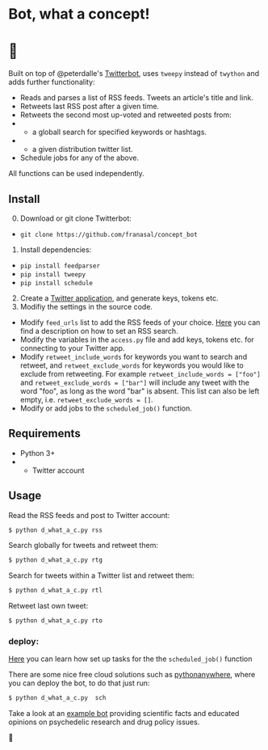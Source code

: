  #  Bot, what a concept! 
 
 # :cactus:

Built on top of @peterdalle's [Twitterbot](https://github.com/peterdalle/twitterbot), uses `tweepy` instead of `twython` and adds further functionality: 

* Reads and parses a list of RSS feeds. Tweets an article's title and link.
* Retweets last RSS post after a given time. 
* Retweets the second most up-voted and retweeted posts from:
* * a globall search for specified keywords or hashtags.
* * a given distribution twitter list.
* Schedule jobs for any of the above. 

All functions can be used independently.

## Install

0. Download or git clone Twitterbot:
- `git clone https://github.com/franasal/concept_bot`
1. Install dependencies:
- `pip install feedparser`
- `pip install tweepy`
- `pip install schedule`
2. Create a [Twitter application](https://apps.twitter.com/), and generate keys, tokens etc.
3. Modifiy the settings in the source code.
- Modify `feed_urls` list to add the RSS feeds of your choice. [Here](https://github.com/roblanf/phypapers) you can find a description on how to set an RSS search.
- Modify the variables in the `access.py` file and add keys, tokens etc. for connecting to your Twitter app.
- Modify `retweet_include_words` for keywords you want to search and retweet, and `retweet_exclude_words` for keywords you would like to exclude from retweeting. For example `retweet_include_words = ["foo"]` and `retweet_exclude_words = ["bar"]` will include any tweet with the word "foo", as long as the word "bar" is absent. This list can also be left empty, i.e. `retweet_exclude_words = []`.
- Modify or add jobs to the `scheduled_job()` function.

## Requirements
* Python 3+
* * Twitter account

## Usage

Read the RSS feeds and post to Twitter account:

```bash
$ python d_what_a_c.py rss   
```

Search globally for tweets and retweet them:

```bash
$ python d_what_a_c.py rtg
```
Search for tweets within a Twitter list and retweet them:

```bash
$ python d_what_a_c.py rtl
```
Retweet last own tweet:

```bash
$ python d_what_a_c.py rto 
```
### deploy:

[Here](https://schedule.readthedocs.io/en/stable/) you can learn how set up tasks for the the `scheduled_job()` function

There are some nice free cloud solutions such as [pythonanywhere](https://www.pythonanywhere.com/), where you can deploy the bot,
to do that just run:

```bash
$ python d_what_a_c.py  sch
```

Take a look at an [example bot](https://twitter.com/drugSciBot) providing scientific facts and educated opinions on psychedelic research and drug policy issues.

:hibiscus:
